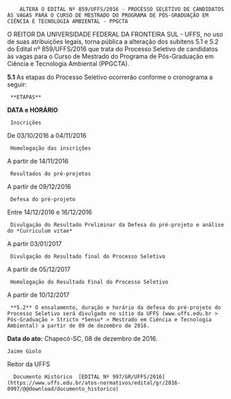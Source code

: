         ALTERA O EDITAL Nº 859/UFFS/2016 - PROCESSO SELETIVO DE CANDIDATOS ÀS VAGAS PARA O CURSO DE MESTRADO DO PROGRAMA DE PÓS-GRADUAÇÃO EM CIÊNCIA E TECNOLOGIA AMBIENTAL - PPGCTA  

O REITOR DA UNIVERSIDADE FEDERAL DA FRONTEIRA SUL - UFFS, no uso de suas atribuições legais, torna pública a alteração dos subitens 5.1 e 5.2 do Edital nº 859/UFFS/2016 que trata do Processo Seletivo de candidatos às vagas para o Curso de Mestrado do Programa de Pós-Graduação em Ciência e Tecnologia Ambiental (PPGCTA).

 **5.1** As etapas do Processo Seletivo ocorrerão conforme o cronograma a seguir:

     **ETAPAS**

   **DATA e HORÁRIO** 

     Inscrições

   De 03/10/2016 a 04/11/2016

     Homologação das inscrições

   A partir de 14/11/2016

     Resultados do pré-projetos

   A partir de 09/12/2016

     Defesa do pré-projeto

   Entre 14/12/2016 e 16/12/2016

     Divulgação do Resultado Preliminar da Defesa do pré-projeto e análise do *Curriculum vitae*

   A partir 03/01/2017

     Divulgação do Resultado final do Processo Seletivo

   A partir de 05/12/2017

     Homologação do Resultado Final do Processo Seletivo

   A partir de 10/12/2017

     **5.2** O ensalamento, duração e horário da defesa do pré-projeto do Processo Seletivo será divulgado no sítio da UFFS (www.uffs.edu.br > Pós-Graduação > Stricto *Sensu* > Mestrado em Ciência e Tecnologia Ambiental) a partir de 09 de dezembro de 2016.

  

   **Data do ato:** Chapecó-SC, 08 de dezembro de 2016.   
 

    Jaime Giolo   
 Reitor da UFFS 

      Documento Histórico  [EDITAL Nº 997/GR/UFFS/2016](https://www.uffs.edu.br/atos-normativos/edital/gr/2016-0997/@@download/documento_historico)     
      